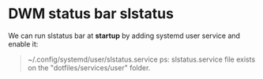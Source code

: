 # DWM status bar slstatus

We can run slstatus bar at __startup__ by adding systemd user service and enable it:
> ~/.config/systemd/user/slstatus.service
ps: slstatus.service file exists on the "dotfiles/services/user" folder.
